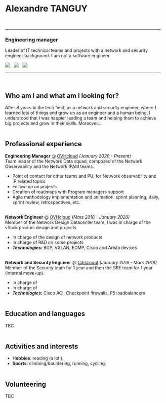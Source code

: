 # Alexandre TANGUY
<br>

---

### Engineering manager

Leader of IT technical teams and projects with a network and security engineer background. I am not a software engineer. <br >

[![](https://img.shields.io/badge/PDF-267CB9?style=for-the-badge&logo=docusign)](https://github.com/hikatanguy/cv/raw/main/out/cv_alexandre_tanguy.pdf) &nbsp; [![](https://img.shields.io/badge/Email-267CB9?style=for-the-badge&logo=maildotru)](mailto:alexandre@tanguy.pro) &nbsp; [![](https://img.shields.io/badge/LinkedIn-267CB9?style=for-the-badge&logo=linkedin)](https://www.linkedin.com/in/alexandretanguy/) <br>

---

<br>

## Who am I and what am I looking for?
After 8 years in the tech field, as a network and security engineer, where I learned lots of things and grow up as an engineer and a human being, I understood that I was happier leading a team and helping them to achieve big projects and grow in their skills. Moreover...
<br><br>

## Professional experience
**Engineering Manager** @ [OVHcloud](https://www.ovhcloud.com) _(January 2020 - Present)_ <br>
Team leader of the Network Data squad, composed of the Network Observability and the Network IPAM teams.

  - Point of contact for other teams and PU, for Network observability and IP related topics
  - Follow-up on projects
  - Creation of roadmaps with Program managers support
  - Agile methodology implementation and animation: sprint planning, daily, sprint review, retrospectives, etc.
<br><br>

**Network Engineer** @ [OVHcloud](https://www.ovhcloud.com) _(Mars 2018 - January 2020)_ <br>
Member of the Network Design Datacenter team, I was in charge of the vRack product design and projects.

  - In charge of the design of network products 
  - In charge of R&D on some projects
  - **_Technologies:_** BGP, VXLAN, ECMP, Cisco and Arista devices
<br><br>

**Network and Security Engineer** @ [Cdiscount](https://www.cdiscount.com) _(January 2016 - Mars 2018)_ <br>
Member of the Security team for 1 year and then the SRE team for 1 year (internal move-up).

  - In charge of 
  - In charge of
  - **_Technologies:_** Cisco ACI, Checkpoint firewalls, F5 loadbalancers
<br><br>

## Education and languages
TBC
<br><br>

## Activities and interests
  - **Hobbies**: reading (a lot!),
  - **Sports**: climbing/bouldering, running, cycling.
<br><br>

## Volunteering
TBC